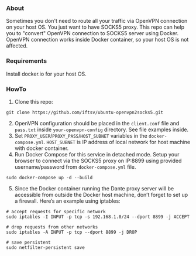 ### About
Sometimes you don't need to route all your traffic via OpenVPN connection on your host OS. You just want to have SOCKS5 proxy.
This repo can help you to "convert" OpenVPN connection to SOCKS5 server using Docker. OpenVPN connection works inside Docker container, so your host OS is not affected.

### Requirements
Install docker.io for your host OS.
### HowTo
1. Clone this repo:
```
git clone https://github.com/iftsv/ubuntu-openvpn2socks5.git
```
2. OpenVPN configuration should be placed in the `client.conf` file and `pass.txt` inside `your-openvpn-config` directory. See file examples inside.
3. Set `PROXY_USER`/`PROXY_PASS`/`HOST_SUBNET` variables in the `docker-compose.yml`. `HOST_SUBNET` is IP address of local network for host machine with docker container.
4. Run Docker Compose for this service in detached mode. Setup your browser to connect via the SOCKS5 proxy on IP:8899 using provided username/password from `docker-compose.yml` file.
```
sudo docker-compose up -d --build
```
5. Since the Docker container running the Dante proxy server will be accessible from outside the Docker host machine, don’t forget to set up a firewall. Here’s an example using iptables:
```
# accept requests for specific network
sudo iptables -I INPUT -p tcp -s 192.168.1.0/24 --dport 8899 -j ACCEPT

# drop requests from other networks
sudo iptables -A INPUT -p tcp --dport 8899 -j DROP

# save persistent
sudo netfilter-persistent save
```
